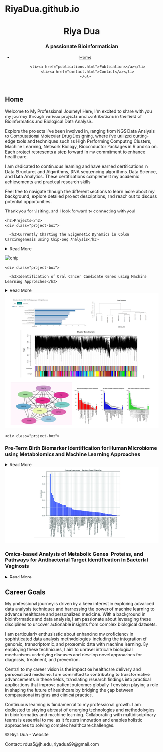 # RiyaDua.github.io
<!DOCTYPE html>
<html lang="en">
<head>
  <meta charset="UTF-8">
  <meta name="viewport" content="width=device-width, initial-scale=1.0">
  <title>Riya Dua - Website</title>
  <link rel="stylesheet" href="styles.css">
</head>
<body>
  <header>
    <h1>Riya Dua</h1>
<h3> A passionate Bioinformatician</h3>
  
  <nav>
    <ul>
      <li><a href="index.html">Home</a></li>
      
      <li><a href="publications.html">Publications</a></li>
      <li><a href="contact.html">Contact</a></li>
    </ul>
  </nav>
</header>
  <main>
    <section id="home">
      <h2>Home </h2>
      <p>

Welcome to My Professional Journey! Here, I'm excited to share with you my journey through various projects and contributions in the field of Bioinformatics and Biological Data Analysis. </p>

<p>Explore the projects I've been involved in, ranging from NGS Data Analysis to Computational Molecular Drug Designing, where I've utilized cutting-edge tools and techniques such as High Performing Computing Clusters, Machine Learning, Network Biology, Bioconductor Packages in R and so on. Each project represents a step forward in my commitment to enhance healthcare.</p>
</p>

<p>I am dedicated to continuous learning and have earned certifications in Data Structures and Algorithms, DNA sequencing algorithms, Data Science, and Data Analytics. These certifications complement my academic achievements and practical research skills.</p>

<p>Feel free to navigate through the different sections to learn more about my background, explore detailed project descriptions, and reach out to discuss potential opportunities.</p>

Thank you for visiting, and I look forward to connecting with you!</p>
    </section>

  <section id="projects">

    <h2>Projects</h2>
    <div class="project-box">
<div class="project-box-content">

      <h3>Currently Charting the Epigenetic Dynamics in Colon Carcinogenesis using Chip-Seq Analysis</h3>
<details>
<p> Tools Used: </p>
<p>>Upstream analysis on Linux: FASTQC, Bowtie2, MACS2, Shell, HPC (slurm)</p>
<p>>Downstream analysis: R (DiffBind), 
<summary>Read More</summary>
      <p>Utilizing Chip-Seq data analysis to map the epigenetic changes associated with BRAF V600E mutations in colon cancer. </details></p>
    </div><img src="images/chip.png" alt="chip"></details></div>

    <div class="project-box">
  <div class="project-box-content">


      <h3>Identification of Oral Cancer Candidate Genes using Machine Learning Approaches</h3>
<details>
<p> Tools Used: </p>
<p>>Upstream analysis on Linux: FASTQC, STAR Alignment, HPC </p>
<p>>Downstream analysis: R (DESeq2, ggplot2, tidyverse, dplyr, WGCNA, ML-seq), Cytoscape (Network Analysis), Gene Enrichment Analysis</p> 
<summary>Read More</summary>
      <p>This project was my Master's (Biotechnology) Thesis project where we aimed to develop a machine learning model that identifies Oral cancer candidate genes. A publically available dataset was taken and rigorous data preparation, data cleaning, and outlier filteration was performed in order to build a highly accurate model. This model was built using MLseq package in R and used DEGs as the features to train the model. These DEGs were obtained using RNA-seq analysis and Network Analysis was performed by Weighted Gene Coexpression Network Analysis where significnat gene modules in oral cancer were identified. Finally, SVM classification, with the deseq-vst transformation-normalization technique performed the best out of all the testing models giving the accuracy of 99%. This project is currently under works to be submitted for publication.</p>
</div>
<img src="JNU/Dissertation.png" alt="Dissertation"></details>
    </div>

    <div class="project-box">
<div class="project-box-content">
                <h3>Pre-Term Birth Biomarker Identification for Human Microbiome using Metabolomics and Machine Learning Approaches</h3>
<details>
<p> Tools Used: Python (scikit-learn, matplotlib, NumPY, pandas, Pyplot) </p>
<summary>Read More</summary>                
<p>In this project, we developed a Machine Learning-Infused Metabolomics Model for Preterm Birth Prediction in Humans. Raw data files were taken from EMBL and meticulous data cleaning and data preparation was performed. The raw data contained 455 samples and more than 300 metabolites out of which 53 metabolites were considered significant in occurance of PTB and thus, they were taken as features for out ML model followed by train-test split. Five algorithms were used in the evaluation of this study for comparative study and to deduce the best algorithm for prediction based on F1 score, AUC value, recall score and accuracy. The models were tested on labelled and unlabelled data. Out of the five models Gradient Boosting and Decision Trees perfromed the best with the accuracy of 97%. And finally, to understand the importance of each feature, a feature importance plot was used. This plot helps in the visualization and quantification of the relative importance of different features in the predictive model.  View the publication <a href="https://ieeexplore.ieee.org/abstract/document/10307581"> here</a></p>
</div><img src = "Amity/ML.png" alt="Pre-term Birth"></details></div>


<div class="project-box">
<div class="project-box-content">
                <h3>Omics-based Analysis of Metabolic Genes, Proteins, and Pathways for Antibacterial Target Identification in Bacterial Vaginosis</h3>
<details>
<p> Tools Used: Parallel-Meta 3 (Linux), AutoDock, PyMOL, R </p>
<summary>Read More</summary>
                <p>Utilized omics data to identify potential antibacterial targets in the context of bacterial vaginosis. 16S rRNA raw vaginal microbiome samples of women stratified by vaginal health condition was taken from a public source. This raw sequencing data underwent taxonomic classification and functional profiling to determine the microbial and functional composition of the vaginal microbiome samples, using the Parallel-Meta 3 software. The genes identified in control and affected samples were compared and genes exclusive to BV were identified which were then chosen for molecular docking. Inhibitors for these proteins were chosen from DrugBank and PubChem. Following which the team performed molecular dynamic simulation and ADMET analysis. This finally revealed Dalfopristin, Clorgyline, and Hydrazine as potential therapeutics for the treatment of bacterial vaginosis. View the publication <a href="https://www.sciencedirect.com/science/article/pii/S0732889324001780#sec0002">here</a></p>
                
            </div><img src="Amity/Pre-Term Birth.png" alt="Bacterial Vaginosis"></details></div>


            

            <div class="project-box">
<div class="project-box-content">
                
<h3>Identified Hub Genes and Their Crucial Pathways for Survival in Cervical Cancer Patients Utilizing In-Silico Approaches</h3>
<details>
<p> Tools Used: R (DESeq2, GEOquery, tidyr, limma, pheatmap, dplyr), Cytoscape for Network Analysis, AutoDock, GROMACS, PyMOL </p>
<summary>Read More</summary>                
<p>To identify the hub genes involved in cervical cancer, microarray profiling data was taken from NCBI-GEO database and was preprocessed in away that it can be analysed by DESeq2 package. DEGs were identified using DESeq2 and limma along with volcano plot and heatmap visualizations. Protein-protein interaction was studied further us=tilizing STRING database and cytoscape using which top 10 genes were identified that play a significant role in causing the cervical cancer. For the proteins of these genes, molecular docking was performed with potential phytoconstituents taken from PubChem, using AutoDock which underwent molcular dynamic simulation to investigate stability of protein-ligand complexes.    </p>
                
            </div><img src = "JNU/Cervicalcancer.png" alt="cervical cancer hub genes"></details></div>


            <div class="project-box">
<div class="project-box-content">
                <h3>Computer-Aided Drug Designing against OMRL-1 Like Protein 3 Involved in Asthma</h3>
<details>
<p> Tools and Databases Used: NCBI, BLAST, Modeller, DogSite,  AutoDock, GROMACS (Linux), PubChem </p>
<summary>Read More</summary>                 
<p>OMRDL3 gene is a key player in Aasthma condition and thus, this was selected and my aim was to design and identify drugs that inhibit the expression of this gene. Protein was selected after litrary search and its 3D structure was selected from PDB. Ran alignment of the protein to get top 10 best matches. Through literature search found drugs that can potentially interact with out selected protein and other aligned proteins. Analyzed 150+ drug SDF files identifying the top 10 candidates for Asthma; executed Docking and Simulation for 10 drug-protein pairs with AutoDock and ran molecular dynamic simulations on GROMACS to test their stability and select the best pair.
 </p>
                
            </div><img src="images/training.png" alt="Asthma protein"></details></div>

<div class="project-box">
<div class="project-box-content">
                <h3>Structural and Functional Consequences of Non-Synonymous SNPs in the Human LGALS-1 Gene</h3>
<details>
<p> Tools and Databases Used: NCBI, BLAST, i-mutant, predict-snp, i-TASSER, HOPE, GROMACS (Linux) </p>
<summary>Read More</summary>                 
<p>Found significant SNPs in LGALS-1 causing mayocardial infraction using sequence based and structure based predictions using online tools. Studied the snps which degrade the proteins, the difference between snps and the actual gene (wild type) on the bases of size, hydrophobicity and charge. Identified 22 significant SNPs, performed conservation analysis, protein modeling in PyMOL and simulated with the changed sequence-snp using protein-in-water GROMACS. </p>
                
            </div></details></div>
  </section>
<section>
            <h2>Career Goals</h2>
            <p>My professional journey is driven by a keen interest in exploring advanced data analysis techniques and harnessing the power of machine learning to advance healthcare and personalized medicine. With a background in bioinformatics and data analysis, I am passionate about leveraging these disciplines to uncover actionable insights from complex biological datasets.</p>

I am particularly enthusiastic about enhancing my proficiency in sophisticated data analysis methodologies, including the integration of genomic, transcriptomic, and proteomic data with machine learning. By employing these techniques, I aim to unravel intricate biological mechanisms underlying diseases and develop novel approaches for diagnosis, treatment, and prevention.</p>


Central to my career vision is the impact on healthcare delivery and personalized medicine. I am committed to contributing to transformative advancements in these fields, translating research findings into practical applications that improve patient outcomes globally. I envision playing a role in shaping the future of healthcare by bridging the gap between computational insights and clinical practice.</p>

Continuous learning is fundamental to my professional growth. I am dedicated to staying abreast of emerging technologies and methodologies in bioinformatics and machine learning. Collaborating with multidisciplinary teams is essential to me, as it fosters innovation and enables holistic approaches to solving complex healthcare challenges.</p>
        </section>


  </main>
  <footer>
    <p>&copy; Riya Dua - Website</p>
Contact: rdua5@jh.edu, riyadua99@gmail.com
  </footer>
  
</body>
</html>
